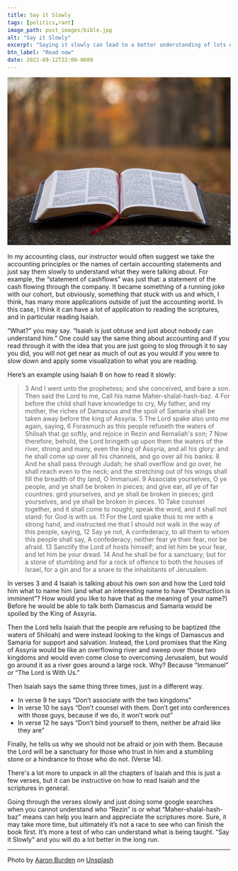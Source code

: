 ```yaml
---
title: Say it Slowly
tags: [politics,rant]
image_path: post_images/bible.jpg
alt: "Say it Slowly"
excerpt: "Saying it slowly can lead to a better understanding of lots of things."
btn_label: "Read now"
date: 2022-09-12T22:00-0600
---
```

![Bible][image]

In my accounting class, our instructor would often suggest we take the accounting principles or the names of certain accounting statements and just say them slowly to understand what they were talking about. For example, the “statement of cashflows” was just that: a statement of the cash flowing through the company. It became something of a running joke with our cohort, but obviously, something that stuck with us and which, I think, has many more applications outside of just the accounting world. In this case, I think it can have a lot of application to reading the scriptures, and in particular reading Isaiah.

“What?” you may say. “Isaiah is just obtuse and just about nobody can understand him.” One could say the same thing about accounting and if you read through it with the idea that you are just going to slog through it to say you did, you will not get near as much of out as you would if you were to slow down and apply some visualization to what you are reading.

Here’s an example using Isaiah 8 on how to read it slowly:

> 3 And I went unto the prophetess; and she conceived, and bare a son. Then said the Lord to me, Call his name Maher-shalal-hash-baz.
> 4 For before the child shall have knowledge to cry, My father, and my mother, the riches of Damascus and the spoil of Samaria shall be taken away before the king of Assyria.
> 5 The Lord spake also unto me again, saying,
> 6 Forasmuch as this people refuseth the waters of Shiloah that go softly, and rejoice in Rezin and Remaliah's son;
> 7 Now therefore, behold, the Lord bringeth up upon them the waters of the river, strong and many, even the king of Assyria, and all his glory: and he shall come up over all his channels, and go over all his banks:
> 8 And he shall pass through Judah; he shall overflow and go over, he shall reach even to the neck; and the stretching out of his wings shall fill the breadth of thy land, O Immanuel.
> 9 Associate yourselves, O ye people, and ye shall be broken in pieces; and give ear, all ye of far countries: gird yourselves, and ye shall be broken in pieces; gird yourselves, and ye shall be broken in pieces.
> 10 Take counsel together, and it shall come to nought; speak the word, and it shall not stand: for God is with us.
> 11 For the Lord spake thus to me with a strong hand, and instructed me that I should not walk in the way of this people, saying,
> 12 Say ye not, A confederacy, to all them to whom this people shall say, A confederacy; neither fear ye their fear, nor be afraid.
> 13 Sanctify the Lord of hosts himself; and let him be your fear, and let him be your dread.
> 14 And he shall be for a sanctuary; but for a stone of stumbling and for a rock of offence to both the houses of Israel, for a gin and for a snare to the inhabitants of Jerusalem.

In verses 3 and 4 Isaiah is talking about his own son and how the Lord told him what to name him (and what an interesting name to have “Destruction is imminent”? How would you like to have that as the meaning of your name?) Before he would be able to talk both Damascus and Samaria would be spoiled by the King of Assyria. 

Then the Lord tells Isaiah that the people are refusing to be baptized (the waters of Shiloah) and were instead looking to the kings of Damascus and Samaria for support and salvation. Instead, the Lord promises that the King of Assyria would be like an overflowing river and sweep over those two kingdoms and would even come close to overcoming Jerusalem, but would go around it as a river goes around a large rock. Why? Because “Immanuel” or “The Lord is With Us.”

Then Isaiah says the same thing three times, just in a different way. 

* In verse 9 he says “Don’t associate with the two kingdoms”
* In verse 10 he says “Don’t counsel with them. Don’t get into conferences with those guys, because if we do, it won’t work out”
* In verse 12 he says “Don’t bind yourself to them, neither be afraid like they are”

Finally, he tells us why we should not be afraid or join with them. Because the Lord will be a sanctuary for those who trust in him and a stumbling stone or a hindrance to those who do not. (Verse 14).

There's a lot more to unpack in all the chapters of Isaiah and this is just a few verses, but it can be instructive on how to read Isaiah and the scriptures in general.

Going through the verses slowly and just doing some google searches when you cannot understand who “Rezin” is or what “Maher-shalal-hash-baz” means can help you learn and appreciate the scriptures more. Sure, it may take more time, but ultimately it’s not a race to see who can finish the book first. It’s more a test of who can understand what is being taught. “Say it Slowly” and you will do a lot better in the long run.


---
Photo by <a href="https://unsplash.com/@aaronburden?utm_source=unsplash&utm_medium=referral&utm_content=creditCopyText">Aaron Burden</a> on <a href="https://unsplash.com/s/photos/bible?utm_source=unsplash&utm_medium=referral&utm_content=creditCopyText">Unsplash</a>
  

[image]: /images/post_images/bible.jpg
